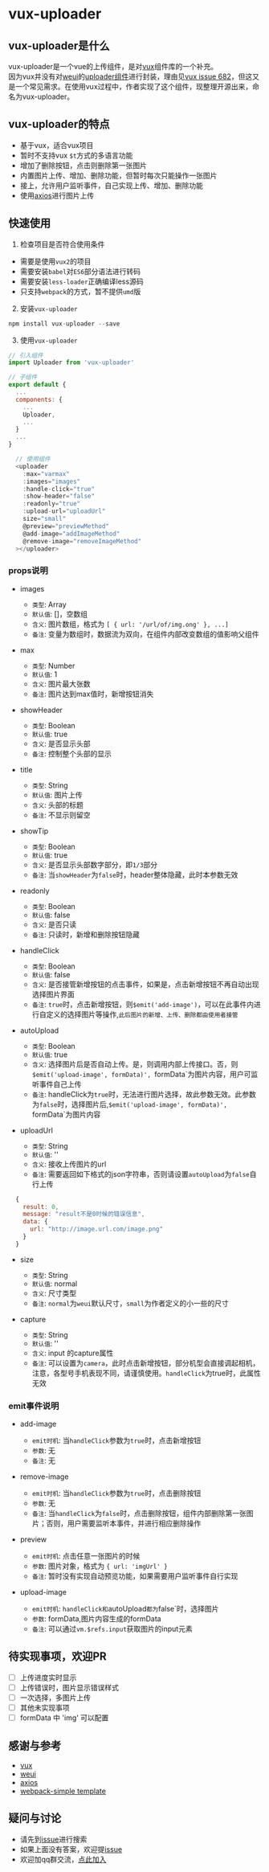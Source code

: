 # vux-uploader

## vux-uploader是什么

vux-uploader是一个vue的上传组件，是对[vux](https://github.com/airyland/vux)组件库的一个补充。  
因为vux并没有对[weui](https://github.com/weui/weui)的[uploader组件](https://weui.io/#uploader)进行封装，理由见[vux issue 682](https://github.com/airyland/vux/issues/682)，但这又是一个常见需求。在使用vux过程中，作者实现了这个组件，现整理开源出来，命名为vux-uploader。

## vux-uploader的特点

+ 基于vux，适合vux项目
+ 暂时不支持vux `$t`方式的多语言功能
+ 增加了删除按钮，点击则删除第一张图片
+ 内置图片上传、增加、删除功能，但暂时每次只能操作一张图片
+ 接上，允许用户监听事件，自己实现上传、增加、删除功能
+ 使用[axios](https://github.com/mzabriskie/axios)进行图片上传


## 快速使用

1. 检查项目是否符合使用条件
  * 需要是使用`vux2`的项目
  * 需要安装`babel`对`ES6`部分语法进行转码
  * 需要安装`less-loader`正确编译less源码
  * 只支持`webpack`的方式，暂不提供`umd`版

2. 安装`vux-uploader`
```javascript
npm install vux-uploader --save
```
3. 使用`vux-uploader`
```javascript
// 引入组件
import Uploader from 'vux-uploader'
```
```javascript
// 子组件
export default {
  ...
  components: {
    ...
    Uploader,
    ...
  }
  ...
}
```

```javascript
  // 使用组件
  <uploader
    :max="varmax"
    :images="images"
    :handle-click="true"
    :show-header="false"
    :readonly="true"
    :upload-url="uploadUrl"
    size="small"
    @preview="previewMethod"
    @add-image="addImageMethod"
    @remove-image="removeImageMethod"
  ></uploader>
```

### props说明

* images
  * `类型`: Array
  * `默认值`: []，空数组
  * `含义`: 图片数组，格式为 `[ { url: '/url/of/img.ong' }, ...]` 
  * `备注`: 变量为数组时，数据流为双向，在组件内部改变数组的值影响父组件

* max
  * `类型`: Number
  * `默认值`: 1
  * `含义`: 图片最大张数
  * `备注`: 图片达到max值时，新增按钮消失

* showHeader
  * `类型`: Boolean
  * `默认值`: true
  * `含义`: 是否显示头部
  * `备注`: 控制整个头部的显示

* title
  * `类型`: String 
  * `默认值`: 图片上传
  * `含义`: 头部的标题
  * `备注`: 不显示则留空

* showTip
  * `类型`: Boolean
  * `默认值`: true
  * `含义`: 是否显示头部数字部分，即`1/3`部分
  * `备注`: 当`showHeader`为`false`时，header整体隐藏，此时本参数无效

* readonly
  * `类型`: Boolean
  * `默认值`: false
  * `含义`: 是否只读
  * `备注`: 只读时，新增和删除按钮隐藏

* handleClick
  * `类型`: Boolean
  * `默认值`: false
  * `含义`: 是否接管新增按钮的点击事件，如果是，点击新增按钮不再自动出现选择图片界面
  * `备注`:  `true`时，点击新增按钮，则`$emit('add-image')`，可以在此事件内进行自定义的选择图片等操作,`此后图片的新增、上传、删除都由使用者接管`

* autoUpload
  * `类型`: Boolean
  * `默认值`: true
  * `含义`: 选择图片后是否自动上传。是，则调用内部上传接口。否，则`$emit('upload-image', formData)', `formData`为图片内容，用户可监听事件自己上传
  * `备注`: handleClick为`true`时，无法进行图片选择，故此参数无效。此参数为`false`时，选择图片后,`$emit('upload-image', formData)', `formData`为图片内容

* uploadUrl
  * `类型`: String
  * `默认值`: ''
  * `含义`: 接收上传图片的url
  * `备注`: 需要返回如下格式的json字符串，否则请设置`autoUpload`为`false`自行上传

```javascript
  { 
    result: 0,
    message: "result不是0时候的错误信息",
    data: {
      url: "http://image.url.com/image.png"
    }
  }
```
* size
  * `类型`: String
  * `默认值`: normal
  * `含义`: 尺寸类型
  * `备注`: `normal`为`weui`默认尺寸，`small`为作者定义的小一些的尺寸

* capture
  * `类型`: String
  * `默认值`: ''
  * `含义`: input 的capture属性
  * `备注`: 可以设置为`camera`，此时点击新增按钮，部分机型会直接调起相机，注意，各型号手机表现不同，请谨慎使用。`handleClick`为true时，此属性无效

### emit事件说明

* add-image
  * `emit时机`: 当`handleClick`参数为`true`时，点击新增按钮
  * `参数`: 无
  * `备注`: 无

* remove-image
  * `emit时机`: 当`handleClick`参数为`true`时，点击删除按钮
  * `参数`: 无
  * `备注`: 当`handleClick`为`false`时，点击删除按钮，组件内部删除第一张图片；否则，用户需要监听本事件，并进行相应删除操作

* preview
  * `emit时机`: 点击任意一张图片的时候
  * `参数`: 图片对象，格式为 `{ url: 'imgUrl' }`
  * `备注`: 暂时没有实现自动预览功能，如果需要用户监听事件自行实现

* upload-image
  * `emit时机`: `handleClick和`autoUpload`都为`false`时，选择图片
  * `参数`: formData,图片内容生成的formData
  * `备注`: 可以通过`vm.$refs.input`获取图片的input元素


## 待实现事项，欢迎PR

- [ ] 上传进度实时显示
- [ ] 上传错误时，图片显示错误样式
- [ ] 一次选择，多图片上传
- [ ] 其他未实现事项
- [ ] formData 中 'img' 可以配置

## 感谢与参考

+ [vux](https://github.com/airyland/vux)
+ [weui](https://github.com/weui/weui)
+ [axios](https://github.com/mzabriskie/axios)
+ [webpack-simple template](https://github.com/vuejs-templates/webpack-simple)

## 疑问与讨论

+ 请先到[issue](https://github.com/greedying/vux-uploader/issues)进行搜索
+ 如果上面没有答案，欢迎提[issue](https://github.com/greedying/vux-uploader/issues/new)
+ 欢迎加qq群交流，[点此加入](//shang.qq.com/wpa/qunwpa?idkey=b23dade3b260202233283989212dca63bcbb3af8621e850e021cdcb9726d95e2")
